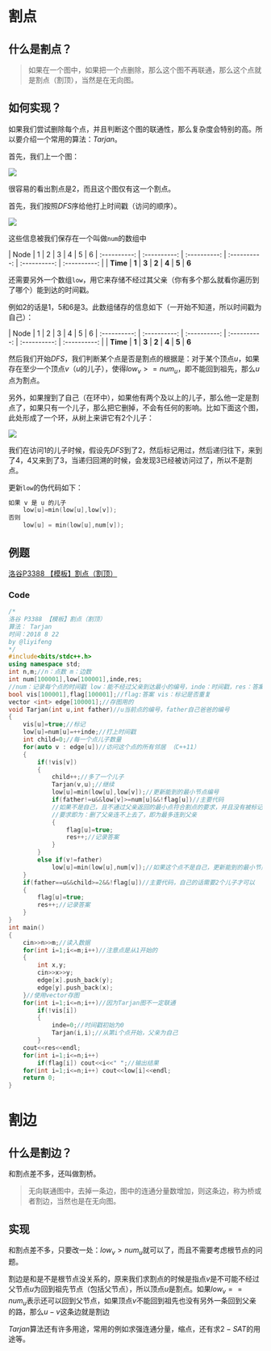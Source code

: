 # 割点

## 什么是割点？

> 如果在一个图中，如果把一个点删除，那么这个图不再联通，那么这个点就是割点（割顶），当然是在无向图。

## 如何实现？

如果我们尝试删除每个点，并且判断这个图的联通性，那么复杂度会特别的高。所以要介绍一个常用的算法：$Tarjan$。


首先，我们上一个图：

![](https://i.loli.net/2018/08/28/5b853fc3b27bd.png)

很容易的看出割点是$2$，而且这个图仅有这一个割点。

首先，我们按照$DFS$序给他打上时间戳（访问的顺序）。

![](https://i.loli.net/2018/08/28/5b8540a00f313.png)

这些信息被我们保存在一个叫做```num```的数组中

| Node | 1 | 2 | 3 | 4 | 5 | 6
| :----------: | :----------: | :----------: | :----------: | :----------: | :----------: |
| **Time** | **1** | **3** | **2** | **4** | **5** | **6**



还需要另外一个数组```low```，用它来存储不经过其父亲（你有多个那么就看你遍历到了哪个）能到达的时间戳。

例如$2$的话是$1$，$5$和$6$是$3$。此数组储存的信息如下（一开始不知道，所以时间戳为自己）：

| Node | 1 | 2 | 3 | 4 | 5 | 6
| :----------: | :----------: | :----------: | :----------: | :----------: | :----------: |
| **Time** | **1** | **3** | **2** | **4** | **5** | **6**


然后我们开始$DFS$，我们判断某个点是否是割点的根据是：对于某个顶点$u$，如果存在至少一个顶点$v$（$u$的儿子），使得$low_v>=num_u$，即不能回到祖先，那么$u$点为割点。

另外，如果搜到了自己（在环中），如果他有两个及以上的儿子，那么他一定是割点了，如果只有一个儿子，那么把它删掉，不会有任何的影响。比如下面这个图，此处形成了一个环，从树上来讲它有$2$个儿子：

![](https://i.loli.net/2018/08/28/5b85450b597b5.png) 

我们在访问$1$的儿子时候，假设先$DFS$到了$2$，然后标记用过，然后递归往下，来到了$4$，$4$又来到了$3$，当递归回溯的时候，会发现$3$已经被访问过了，所以不是割点。

更新```low```的伪代码如下：

```cpp
如果 v 是 u 的儿子
    low[u]=min(low[u],low[v]);
否则
    low[u] = min(low[u],num[v]);
```



## 例题

[洛谷P3388 【模板】割点（割顶）](https://www.luogu.org/problemnew/show/P3388)

### Code
```cpp
/*
洛谷 P3388 【模板】割点（割顶）
算法： Tarjan
时间：2018 8 22
by @liyifeng 
*/
#include<bits/stdc++.h>
using namespace std;
int n,m;//n：点数 m：边数 
int num[100001],low[100001],inde,res;
//num：记录每个点的时间戳 low：能不经过父亲到达最小的编号，inde：时间戳，res：答案数量 
bool vis[100001],flag[100001];//flag:答案 vis：标记是否重复 
vector <int> edge[100001];//存图用的 
void Tarjan(int u,int father)//u当前点的编号，father自己爸爸的编号 
{
    vis[u]=true;//标记 
    low[u]=num[u]=++inde;//打上时间戳 
    int child=0;//每一个点儿子数量 
    for(auto v : edge[u])//访问这个点的所有邻居 （C++11） 
    {
        if(!vis[v])
        {
            child++;//多了一个儿子 
            Tarjan(v,u);//继续 
            low[u]=min(low[u],low[v]);//更新能到的最小节点编号 
            if(father!=u&&low[v]>=num[u]&&!flag[u])//主要代码 
			//如果不是自己，且不通过父亲返回的最小点符合割点的要求，并且没有被标记过 
			//要求即为：删了父亲连不上去了，即为最多连到父亲
            {
                flag[u]=true;
                res++;//记录答案 
            }
        }
        else if(v!=father)
            low[u]=min(low[u],num[v]);//如果这个点不是自己，更新能到的最小节点编号 
    }
    if(father==u&&child>=2&&!flag[u])//主要代码，自己的话需要2个儿子才可以 
    {
        flag[u]=true;
        res++;//记录答案 
    }
}
int main()
{
    cin>>n>>m;//读入数据 
    for(int i=1;i<=m;i++)//注意点是从1开始的 
    {
        int x,y;
        cin>>x>>y;
        edge[x].push_back(y);
        edge[y].push_back(x);
    }//使用vector存图 
    for(int i=1;i<=n;i++)//因为Tarjan图不一定联通 
        if(!vis[i])
        {
            inde=0;//时间戳初始为0 
    		Tarjan(i,i);//从第i个点开始，父亲为自己 
        }
    cout<<res<<endl;
    for(int i=1;i<=n;i++)
        if(flag[i]) cout<<i<<" ";//输出结果 
    for(int i=1;i<=n;i++) cout<<low[i]<<endl;
    return 0;
}
```

# 割边

## 什么是割边？

和割点差不多，还叫做割桥。

> 无向联通图中，去掉一条边，图中的连通分量数增加，则这条边，称为桥或者割边，当然也是在无向图。

## 实现

和割点差不多，只要改一处：$low_v>num_u$就可以了，而且不需要考虑根节点的问题。


割边是和是不是根节点没关系的，原来我们求割点的时候是指点$v$是不可能不经过父节点$u$为回到祖先节点（包括父节点），所以顶点$u$是割点。如果$low_v==num_u$表示还可以回到父节点，如果顶点$v$不能回到祖先也没有另外一条回到父亲的路，那么$u-v$这条边就是割边

$Tarjan$算法还有许多用途，常用的例如求强连通分量，缩点，还有求$2-SAT$的用途等。
